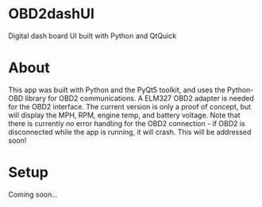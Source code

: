 # OBD2dashUI
Digital dash board UI built with Python and QtQuick

# About 
This app was built with Python and the PyQt5 toolkit, and uses the Python-OBD library for OBD2 communications. A ELM327 OBD2 adapter is needed for the OBD2 interface. The current version is only a proof of concept, but will display the MPH, RPM, engine temp, and battery voltage. Note that there is currently _no_ error handling for the OBD2 connection - if OBD2 is disconnected while the app is running, it will crash. This will be addressed soon!

# Setup 
Coming soon...
